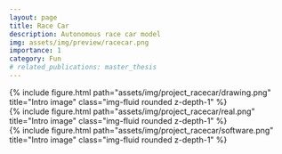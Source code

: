 ```yaml
---
layout: page
title: Race Car
description: Autonomous race car model
img: assets/img/preview/racecar.png
importance: 1
category: Fun
# related_publications: master_thesis
---
```


<!-- hyperlink icon 
<div class="row" style="margin-bottom: 20px;">
    <div class="col-sm mt-3 mt-md-0 text-center">
        <div class="icon-with-text">
            <a href="{{ 'CVGIP_DepthLab_paper.pdf' | prepend: 'assets/pdf/' | relative_url}}" target="_blank" rel="noopener noreferrer">
            <span class="icon-text h3">Paper</span>
            <i class="fa-solid fa-file-pdf h3"></i></a>
        </div>
    </div>
    <div class="col-sm mt-3 mt-md-0 text-center">
        <div class="icon-with-text">
            <a href="{{ 'CVGIP_DepthLab_ppt.pdf' | prepend: 'assets/pdf/' | relative_url}}" target="_blank" rel="noopener noreferrer">
            <span class="icon-text h3">Slides</span>
            <i class="fa-solid fa-file-pdf h3"></i></a>
        </div>
    </div>
    <div class="col-sm mt-3 mt-md-0 text-center">
        <div class="icon-with-text">
            <a href="https://github.com/KenYu910645/detectron2/tree/main/projects/Panoptic-DepthLab" target="_blank" rel="noopener noreferrer">
            <span class="icon-text h3">GitHub</span>
            <i class="fa-brands fa-github h3"></i></a>
        </div>
    </div>
</div> -->



<div class="row">
    <div class="col-sm mt-3 mt-md-0">
        {% include figure.html path="assets/img/project_racecar/drawing.png" title="Intro image" class="img-fluid rounded z-depth-1" %}
    </div>
</div>
<div class="caption">
    
</div>


<div class="row">
    <div class="col-sm mt-3 mt-md-0">
        {% include figure.html path="assets/img/project_racecar/real.png" title="Intro image" class="img-fluid rounded z-depth-1" %}
    </div>
</div>
<div class="caption">
    
</div>


<div class="row">
    <div class="col-sm mt-3 mt-md-0">
        {% include figure.html path="assets/img/project_racecar/software.png" title="Intro image" class="img-fluid rounded z-depth-1" %}
    </div>
</div>
<div class="caption">

</div>